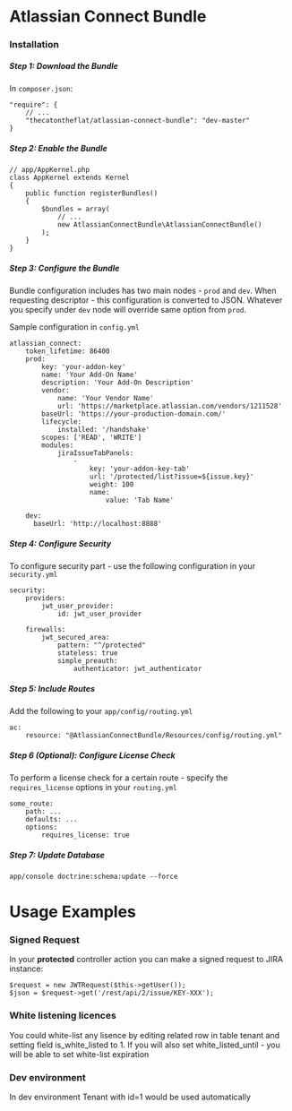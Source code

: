 # Atlassian Connect Bundle

### Installation
##### Step 1: Download the Bundle
In `composer.json`:

    "require": {
        // ...
        "thecatontheflat/atlassian-connect-bundle": "dev-master"
    }
    
##### Step 2: Enable the Bundle
    // app/AppKernel.php
    class AppKernel extends Kernel
    {
        public function registerBundles()
        {
            $bundles = array(
                // ...
                new AtlassianConnectBundle\AtlassianConnectBundle()
            );
        }
    }

##### Step 3: Configure the Bundle

Bundle configuration includes has two main nodes - `prod` and `dev`. When requesting descriptor - this configuration is converted to JSON. Whatever you specify under `dev` node will override same option from `prod`.

Sample configuration in `config.yml`

    atlassian_connect:
        token_lifetime: 86400
        prod:
            key: 'your-addon-key'
            name: 'Your Add-On Name'
            description: 'Your Add-On Description'
            vendor:
                name: 'Your Vendor Name'
                url: 'https://marketplace.atlassian.com/vendors/1211528'
            baseUrl: 'https://your-production-domain.com/'
            lifecycle:
                installed: '/handshake'
            scopes: ['READ', 'WRITE']
            modules:
                jiraIssueTabPanels:
                    -
                        key: 'your-addon-key-tab'
                        url: '/protected/list?issue=${issue.key}'
                        weight: 100
                        name:
                            value: 'Tab Name'

        dev:
          baseUrl: 'http://localhost:8888'


##### Step 4: Configure Security

To configure security part - use the following configuration in your `security.yml`

    security:
        providers:
            jwt_user_provider:
                id: jwt_user_provider
    
        firewalls:
            jwt_secured_area:
                pattern: "^/protected"
                stateless: true
                simple_preauth:
                    authenticator: jwt_authenticator
                
##### Step 5: Include Routes

Add the following to your `app/config/routing.yml`

    ac:
        resource: "@AtlassianConnectBundle/Resources/config/routing.yml"


##### Step 6 (Optional): Configure License Check

To perform a license check for a certain route - specify the `requires_license` options in your `routing.yml`

    some_route:
        path: ...
        defaults: ...
        options:
            requires_license: true
                

##### Step 7: Update Database

    app/console doctrine:schema:update --force


# Usage Examples

### Signed Request

In your **protected** controller action you can make a signed request to JIRA instance:

    $request = new JWTRequest($this->getUser());
    $json = $request->get('/rest/api/2/issue/KEY-XXX');

### White listening licences

You could white-list any lisence by editing related row in table tenant and setting field is_white_listed to 1.
If you will also set white_listed_until - you will be able to set white-list expiration

### Dev environment

In dev environment Tenant with id=1 would be used automatically
